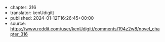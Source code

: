 - chapter: 316
- translator: kenUdigitt
- published: 2024-01-12T16:26:45+00:00
- source: https://www.reddit.com/user/kenUdigitt/comments/194z2w8/novel_chapter_316
